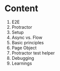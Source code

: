 # Content
1. E2E
1. Protractor
1. Setup
1. Async vs. Flow 
1. Basic principles
1. Page Object
1. Protractor test helper
1. Debugging
1. Learnings
